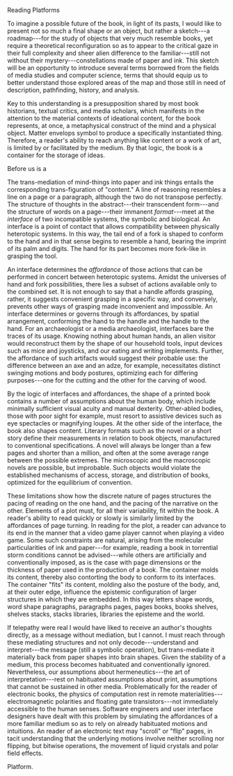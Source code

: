 Reading Platforms

To imagine a possible future of the book, in light of its pasts, I would like to present not so
much a final shape or an object, but rather a sketch---a roadmap---for the study of objects
that very much resemble books, yet require a theoretical reconfiguration so as to appear to the
critical gaze in their full complexity and sheer alien difference to the familiar---still not
without their mystery---constellations made of paper and ink. This sketch will be an
opportunity to introduce several terms borrowed from the fields of media studies and computer
science, terms that should equip us to better understand those explored areas of the map and
those still in need of description, pathfinding, history, and analysis.

Key to this understanding is a presupposition shared by most book historians, textual critics,
and media scholars, which manifests in the attention to the material contexts of ideational
content, for the book represents, at once, a metaphysical construct of the mind and a physical
object. Matter envelops symbol to produce a specifically instantiated thing. Therefore, a
reader's ability to reach anything like content or a work of art, is limited by or facilitated
by the medium. By that logic, the book is a container for the storage of ideas.

Before us is a

The trans-mediation of mind-things into paper and ink things entails the corresponding
trans-figuration of "content." A line of reasoning resembles a line on a page or a paragraph,
although the two do not transpose perfectly. The structure of thoughts in the abstract---their
transcendent form---and the structure of words on a page---their immanent *format*---meet at
the *interface* of two incompatible systems, the symbolic and biological. An interface is a
point of contact that allows compatibility between physically heterotopic systems. In this way,
the tail end of a fork is shaped to conform to the hand and in that sense begins to resemble a
hand, bearing the imprint of its palm and digits. The hand for its part becomes more fork-like
in grasping the tool.

An interface determines the *affordance* of those actions that can be performed in concert
between heterotopic systems. Amidst the universes of hand and fork possibilities, there lies a
subset of actions available only to the combined set. It is not enough to say that a handle
affords grasping, rather, it suggests convenient grasping in a specific way, and conversely,
prevents other ways of grasping made inconvenient and impossible. An interface determines or
governs through its affordances, by spatial arrangement, conforming the hand to the handle and
the handle to the hand. For an archaeologist or a media archaeologist, interfaces bare the
traces of its usage. Knowing nothing about human hands, an alien visitor would reconstruct them
by the shape of our household tools, input devices such as mice and joysticks, and our eating
and writing implements. Further, the affordance of such artifacts would suggest their probable
use: the difference between an axe and an adze, for example, necessitates distinct swinging
motions and body postures, optimizing each for differing purposes---one for the cutting and the
other for the carving of wood.

By the logic of interfaces and affordances, the shape of a printed book contains a number of
assumptions about the human body, which include minimally sufficient visual acuity and manual
dexterity. Other-abled bodies, those with poor sight for example, must resort to assistive
devices such as eye spectacles or magnifying loupes. At the other side of the interface, the
book also shapes content. Literary formats such as the novel or a short story define their
measurements in relation to book objects, manufactured to conventional specifications. A novel
will always be longer than a few pages and shorter than a million, and often at the some
average range between the possible extremes. The microscopic and the macroscopic novels are
possible, but improbable. Such objects would violate the established mechanisms of access,
storage, and distribution of books, optimized for the equilibrium of convention.

These limitations show how the discrete nature of pages structures the pacing of reading on the
one hand, and the pacing of the narrative on the other. Elements of a plot must, for all their
variability, fit within the book. A reader's ability to read quickly or slowly is similarly
limited by the affordances of page turning. In reading for the plot, a reader can advance to
its end in the manner that a video game player cannot when playing a video game.  Some such
constraints are natural, arising from the molecular particularities of ink and paper---for
example, reading a book in torrential storm conditions cannot be advised---while others are
artificially and conventionally imposed, as is the case with page dimensions or the thickness
of paper used in the production of a book. The container molds its content, thereby also
contorting the body to conform to its interfaces.  The container "fits" its content, molding
also the posture of the body, and, at their outer edge, influence the epistemic configuration
of larger structures in which they are embedded. In this way letters shape words, word shape
paragraphs, paragraphs pages, pages books, books shelves, shelves stacks, stacks libraries,
libraries the episteme and the world.

If telepathy were real I would have liked to receive an author's thoughts directly, as a
message without mediation, but I cannot. I must reach through these mediating structures and
not only decode---understand and interpret---the message (still a symbolic operation), but
trans-mediate it materially back from paper shapes into brain shapes. Given the stability of a
medium, this process becomes habituated and conventionally ignored.  Nevertheless, our
assumptions about hermeneutics---the art of interpretation---rest on habituated assumptions
about print, assumptions that cannot be sustained in other media. Problematically for the
reader of electronic books, the physics of computation rest in remote
materialities---electromagnetic polarities and floating gate transistors---not immediately
accessible to the human senses. Software engineers and user interface designers have dealt with
this problem by simulating the affordances of a more familiar medium so as to rely on already
habituated motions and intuitions. An reader of an electronic text may "scroll" or "flip"
pages, in tacit understanding that the underlying motions involve neither scrolling nor
flipping, but bitwise operations, the movement of liquid crystals and polar field effects.

Platform.
